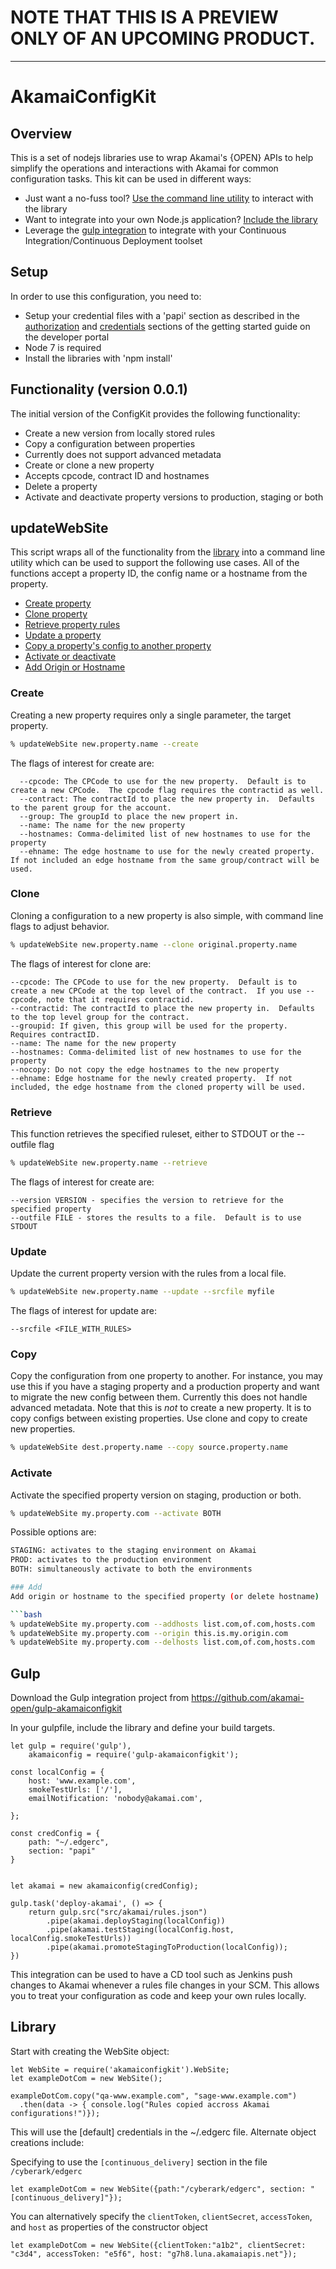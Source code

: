 # NOTE THAT THIS IS A PREVIEW ONLY OF AN UPCOMING PRODUCT. 

----

# AkamaiConfigKit


## Overview
This is a set of nodejs libraries use to wrap Akamai's {OPEN} APIs to help simplify the operations and interactions
with Akamai for common configuration tasks.  This kit can be used in different ways:
* Just want a no-fuss tool? [Use the command line utility](#updateWebSite) to interact with the library
* Want to integrate into your own Node.js application? [Include the library](#library) 
* Leverage the [gulp integration](#gulp) to integrate with your Continuous Integration/Continuous Deployment toolset

## Setup
In order to use this configuration, you need to:
* Setup your credential files with a 'papi' section as described in the [authorization](https://developer.akamai.com/introduction/Prov_Creds.html) and [credentials](https://developer.akamai.com/introduction/Conf_Client.html) sections of the getting started guide on the developer portal
* Node 7 is required
* Install the libraries with 'npm install'

## Functionality (version 0.0.1)
The initial version of the ConfigKit provides the following functionality:
* Create a new version from locally stored rules
* Copy a configuration between properties
 * Currently does not support advanced metadata
* Create or clone a new property
 * Accepts cpcode, contract ID and hostnames
* Delete a property
* Activate and deactivate property versions to production, staging or both

## updateWebSite
This script wraps all of the functionality from the [library](#library) into a command line utility which can be used to support the following use cases.  All of the functions accept a property ID, the config name or a hostname from the property.
* [Create property](#create)
* [Clone property](#clone)
* [Retrieve property rules](#retrieve)
* [Update a property](#update)
* [Copy a property's config to another property](#copy)
* [Activate or deactivate](#activate)
* [Add Origin or Hostname](#add)

### Create
Creating a new property requires only a single parameter, the target property.  

```bash
% updateWebSite new.property.name --create 
```

The flags of interest for create are:

```
  --cpcode: The CPCode to use for the new property.  Default is to create a new CPCode.  The cpcode flag requires the contractid as well.
  --contract: The contractId to place the new property in.  Defaults to the parent group for the account.
  --group: The groupId to place the new propert in. 
  --name: The name for the new property
  --hostnames: Comma-delimited list of new hostnames to use for the property
  --ehname: The edge hostname to use for the newly created property.  If not included an edge hostname from the same group/contract will be used.
```

### Clone
Cloning a configuration to a new property is also simple, with command line flags to adjust behavior. 

```bash
% updateWebSite new.property.name --clone original.property.name
```

The flags of interest for clone are:
```
--cpcode: The CPCode to use for the new property.  Default is to create a new CPCode at the top level of the contract.  If you use --cpcode, note that it requires contractid.
--contractid: The contractId to place the new property in.  Defaults to the top level group for the contract.
--groupid: If given, this group will be used for the property.  Requires contractID.
--name: The name for the new property
--hostnames: Comma-delimited list of new hostnames to use for the property
--nocopy: Do not copy the edge hostnames to the new property
--ehname: Edge hostname for the newly created property.  If not included, the edge hostname from the cloned property will be used.
```

### Retrieve
This function retrieves the specified ruleset, either to STDOUT or the --outfile flag

```bash
% updateWebSite new.property.name --retrieve
```

The flags of interest for create are:
```
--version VERSION - specifies the version to retrieve for the specified property
--outfile FILE - stores the results to a file.  Default is to use STDOUT
```

### Update
Update the current property version with the rules from a local file.

```bash
% updateWebSite new.property.name --update --srcfile myfile
```

The flags of interest for update are:
```
--srcfile <FILE_WITH_RULES>
```

### Copy
Copy the configuration from one property to another.  For instance, you may use this if you have a staging property and a production property and want to migrate the new config between them.  Currently this does not handle advanced metadata.  Note that this is *not* to create a new property.  It is to copy configs between existing properties.  Use clone and copy to create new properties.

```bash
% updateWebSite dest.property.name --copy source.property.name
```

### Activate
Activate the specified property version on staging, production or both.

```bash
% updateWebSite my.property.com --activate BOTH
```
Possible options are:
```bash
STAGING: activates to the staging environment on Akamai
PROD: activates to the production environment
BOTH: simultaneously activate to both the environments

### Add
Add origin or hostname to the specified property (or delete hostname)

```bash
% updateWebSite my.property.com --addhosts list.com,of.com,hosts.com
% updateWebSite my.property.com --origin this.is.my.origin.com
% updateWebSite my.property.com --delhosts list.com,of.com,hosts.com
```


## Gulp

Download the Gulp integration project from https://github.com/akamai-open/gulp-akamaiconfigkit

In your gulpfile, include the library and define your build targets.

```
let gulp = require('gulp'),
    akamaiconfig = require('gulp-akamaiconfigkit');

const localConfig = {
    host: 'www.example.com',
    smokeTestUrls: ['/'],
    emailNotification: 'nobody@akamai.com',

};

const credConfig = {
    path: "~/.edgerc",
    section: "papi"
}


let akamai = new akamaiconfig(credConfig);

gulp.task('deploy-akamai', () => {
    return gulp.src("src/akamai/rules.json")
        .pipe(akamai.deployStaging(localConfig))
        .pipe(akamai.testStaging(localConfig.host, localConfig.smokeTestUrls))
        .pipe(akamai.promoteStagingToProduction(localConfig));
})
```

This integration can be used to have a CD tool such as Jenkins push changes to Akamai whenever a rules file changes in your SCM.  This allows you to treat your configuration as code and keep your own rules locally.

## Library

Start with creating the WebSite object:

```
let WebSite = require('akamaiconfigkit').WebSite;
let exampleDotCom = new WebSite();

exampleDotCom.copy("qa-www.example.com", "sage-www.example.com")
  .then(data -> { console.log("Rules copied accross Akamai configurations!")});
```

This will use the [default] credentials in the ~/.edgerc file. Alternate object creations include:

Specifying to use the `[continuous_delivery]` section in the file `/cyberark/edgerc`

```
let exampleDotCom = new WebSite({path:"/cyberark/edgerc", section: "[continuous_delivery]"});
```

You can alternatively specify the `clientToken`, `clientSecret`, `accessToken`, and `host` as properties of the
constructor object

```
let exampleDotCom = new WebSite({clientToken:"a1b2", clientSecret: "c3d4", accessToken: "e5f6", host: "g7h8.luna.akamaiapis.net"});
```
